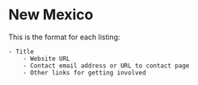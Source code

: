 # New Mexico

This is the format for each listing:

```
- Title
    - Website URL
    - Contact email address or URL to contact page
    - Other links for getting involved
```